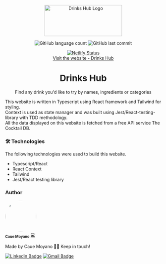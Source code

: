 <p align="center">
<img alt="Drinks Hub Logo" src="https://github.com/cauegarcia/drinks-hub/blob/main/public/apple-icon.png" width="250" height="100">
</p>

<p align="center">

<img alt="GitHub language count" src="https://img.shields.io/github/languages/count/cauegarcia/drinks-hub">
<img alt="GitHub last commit" src="https://img.shields.io/github/last-commit/cauegarcia/drinks-hub">
</p>
<p align="center">
 <a href="https://resa-electronics.netlify.app/"><img alt="Netlify Status" src="https://api.netlify.com/api/v1/badges/c3ca9423-26b8-4268-89c9-661dc50d416c/deploy-status"></a><br>
 <a href="https://resa-electronics.netlify.app/">Visit the website - Drinks Hub</a>
</p>
<h1 align="center">Drinks Hub</h1>
<p align="center">Find any drink you'd like to try by names, ingredients or categories</p>
<p>This website is written in Typescript using React framework and Tailwind for styling.<br>
  Context is used as state manager and was built using Jest/React-testing-library with TDD methodology.<br>
  All the data displayed on this website is fetched from a free API service <a src='https://www.thecocktaildb.com/api.php'>The Cocktail DB</a>.
  </p>

### 🛠 Technologies

The following technologies were used to build this website.

- Typescript/React
- React Context
- Tailwind
- Jest/React testing library

### Author

<a href="#">
 <img style="border-radius: 50%;" src="https://github.com/cauegarcia.png" width="100px;" alt=""/>
 <br />
 <sub><b>Caue Moyano</b></sub></a> 
 <a href="#" title="Caue Moyano's Website">💻</a>


Made by Caue Moyano 👋🏽 Keep in touch!

[![Linkedin Badge](https://img.shields.io/badge/-Caue-blue?style=flat-square&logo=Linkedin&logoColor=white&link=https://www.linkedin.com/in/caue-garcia-moyano-758203142/)](https://www.linkedin.com/in/caue-garcia-moyano-758203142/) 
[![Gmail Badge](https://img.shields.io/badge/-cauegmoyano@gmail.com-c14438?style=flat-square&logo=Gmail&logoColor=white&link=mailto:cauegmoyano@gmail.com)](mailto:cauegmoyano@gmail.com)
